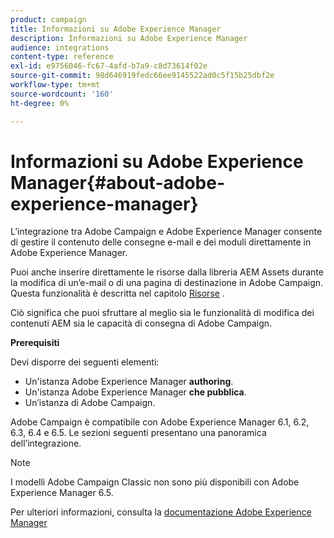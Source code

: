 ```yaml
---
product: campaign
title: Informazioni su Adobe Experience Manager
description: Informazioni su Adobe Experience Manager
audience: integrations
content-type: reference
exl-id: e9756046-fc67-4afd-b7a9-c8d73614f02e
source-git-commit: 98d646919fedc66ee9145522ad0c5f15b25dbf2e
workflow-type: tm+mt
source-wordcount: '160'
ht-degree: 0%

---
```


# Informazioni su Adobe Experience Manager{#about-adobe-experience-manager}

L’integrazione tra Adobe Campaign e Adobe Experience Manager consente di gestire il contenuto delle consegne e-mail e dei moduli direttamente in Adobe Experience Manager.

Puoi anche inserire direttamente le risorse dalla libreria AEM Assets durante la modifica di un’e-mail o di una pagina di destinazione in Adobe Campaign. Questa funzionalità è descritta nel capitolo [Risorse](../../integrations/using/sharing-assets-with-adobe-experience-cloud.md) .

Ciò significa che puoi sfruttare al meglio sia le funzionalità di modifica dei contenuti AEM sia le capacità di consegna di Adobe Campaign.

**Prerequisiti**

Devi disporre dei seguenti elementi:

* Un&#39;istanza Adobe Experience Manager **authoring**.
* Un&#39;istanza Adobe Experience Manager **che pubblica**.
* Un’istanza di Adobe Campaign.

Adobe Campaign è compatibile con Adobe Experience Manager 6.1, 6.2, 6.3, 6.4 e 6.5. Le sezioni seguenti presentano una panoramica dell’integrazione.

>[!NOTE]
>
>I modelli Adobe Campaign Classic non sono più disponibili con Adobe Experience Manager 6.5.

Per ulteriori informazioni, consulta la [documentazione Adobe Experience Manager](https://experienceleague.adobe.com/docs/experience-manager-65/classic-ui/campaign/classic-personalization-ac-campaign.html)

